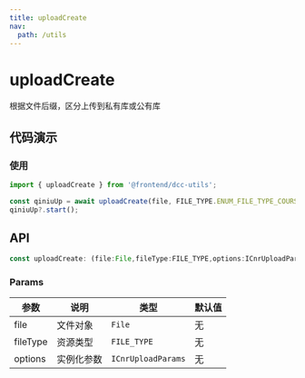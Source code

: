 ```yaml
---
title: uploadCreate
nav:
  path: /utils
---
```


# uploadCreate
根据文件后缀，区分上传到私有库或公有库

## 代码演示

### 使用

```ts
import { uploadCreate } from '@frontend/dcc-utils';

const qiniuUp = await uploadCreate(file, FILE_TYPE.ENUM_FILE_TYPE_COURSEWARE, {...});
qiniuUp?.start();
```

## API

```typescript
const uploadCreate: (file:File,fileType:FILE_TYPE,options:ICnrUploadParams<T>) => Promise<QiniuUploader>
```

### Params

| 参数      | 说明                                     | 类型    | 默认值 |
|-----------|------------------------------------------|---------|:-------|
| file | 文件对象 | `File` | 无 |
| fileType | 资源类型 | `FILE_TYPE` | 无 |
| options | 实例化参数 | `ICnrUploadParams` | 无 |